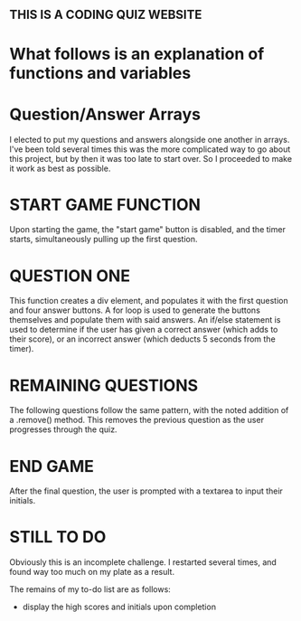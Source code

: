 ## THIS IS A CODING QUIZ WEBSITE ##

# What follows is an explanation of functions and variables

# Question/Answer Arrays

I elected to put my questions and answers alongside one another in arrays. I've been told several times this was the more complicated way to go about this project, but by then it was too late to start over. So I proceeded to make it work as best as possible.

# START GAME FUNCTION

Upon starting the game, the "start game" button is disabled, and the timer starts, simultaneously pulling up the first question.

# QUESTION ONE

This function creates a div element, and populates it with the first question and four answer buttons. A for loop is used to generate the buttons themselves and populate them with said answers. An if/else statement is used to determine if the user has given a correct answer (which adds to their score), or an incorrect answer (which deducts 5 seconds from the timer).

# REMAINING QUESTIONS

The following questions follow the same pattern, with the noted addition of a .remove() method. This removes the previous question as the user progresses through the quiz.

# END GAME

After the final question, the user is prompted with a textarea to input their initials.

# STILL TO DO

Obviously this is an incomplete challenge. I restarted several times, and found way too much on my plate as a result.

The remains of my to-do list are as follows:
 - display the high scores and initials upon completion